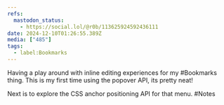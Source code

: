 ```yaml
---
refs:
  mastodon_status:
    - https://social.lol/@r0b/113625924592436111
date: 2024-12-10T01:26:55.389Z
media: ["485"]
tags:
  - label:Bookmarks
---
```


Having a play around with inline editing experiences for my #Bookmarks thing. This is my first time using the popover API, its pretty neat!

Next is to explore the CSS anchor positioning API for that menu. #Notes

